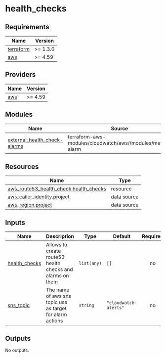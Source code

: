 # health_checks

<!-- BEGINNING OF PRE-COMMIT-TERRAFORM DOCS HOOK -->
## Requirements

| Name | Version |
|------|---------|
| <a name="requirement_terraform"></a> [terraform](#requirement\_terraform) | >= 1.3.0 |
| <a name="requirement_aws"></a> [aws](#requirement\_aws) | >= 4.59 |

## Providers

| Name | Version |
|------|---------|
| <a name="provider_aws"></a> [aws](#provider\_aws) | >= 4.59 |

## Modules

| Name | Source | Version |
|------|--------|---------|
| <a name="module_external_health_check-alarms"></a> [external\_health\_check-alarms](#module\_external\_health\_check-alarms) | terraform-aws-modules/cloudwatch/aws//modules/metric-alarm | 4.3.0 |

## Resources

| Name | Type |
|------|------|
| [aws_route53_health_check.health_checks](https://registry.terraform.io/providers/hashicorp/aws/latest/docs/resources/route53_health_check) | resource |
| [aws_caller_identity.project](https://registry.terraform.io/providers/hashicorp/aws/latest/docs/data-sources/caller_identity) | data source |
| [aws_region.project](https://registry.terraform.io/providers/hashicorp/aws/latest/docs/data-sources/region) | data source |

## Inputs

| Name | Description | Type | Default | Required |
|------|-------------|------|---------|:--------:|
| <a name="input_health_checks"></a> [health\_checks](#input\_health\_checks) | Allows to create route53 health checks and alarms on them | `list(any)` | `[]` | no |
| <a name="input_sns_topic"></a> [sns\_topic](#input\_sns\_topic) | The name of aws sns topic use as target for alarm actions | `string` | `"cloudwatch-alerts"` | no |

## Outputs

No outputs.
<!-- END OF PRE-COMMIT-TERRAFORM DOCS HOOK -->
